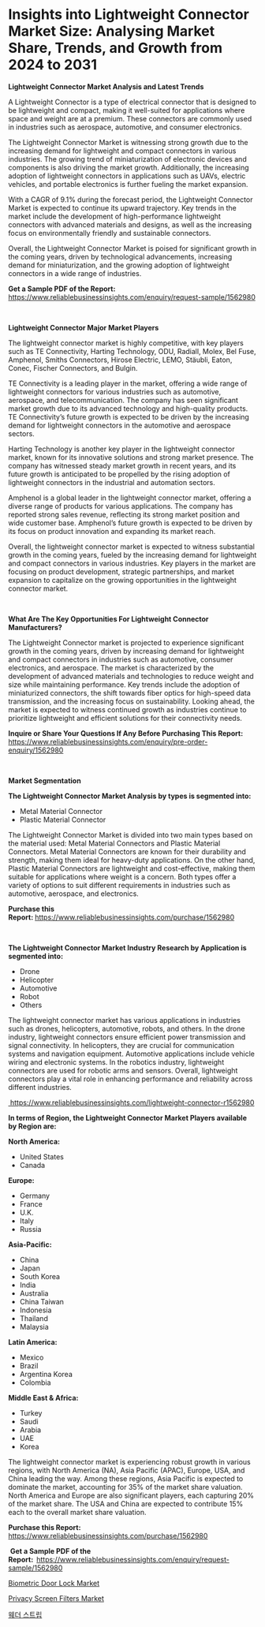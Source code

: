 <p><h1>Insights into Lightweight Connector Market Size: Analysing Market Share, Trends, and Growth from 2024 to 2031</h1></p><p><strong>Lightweight Connector Market Analysis and Latest Trends</strong></p>
<p><p>A Lightweight Connector is a type of electrical connector that is designed to be lightweight and compact, making it well-suited for applications where space and weight are at a premium. These connectors are commonly used in industries such as aerospace, automotive, and consumer electronics.</p><p>The Lightweight Connector Market is witnessing strong growth due to the increasing demand for lightweight and compact connectors in various industries. The growing trend of miniaturization of electronic devices and components is also driving the market growth. Additionally, the increasing adoption of lightweight connectors in applications such as UAVs, electric vehicles, and portable electronics is further fueling the market expansion.</p><p>With a CAGR of 9.1% during the forecast period, the Lightweight Connector Market is expected to continue its upward trajectory. Key trends in the market include the development of high-performance lightweight connectors with advanced materials and designs, as well as the increasing focus on environmentally friendly and sustainable connectors.</p><p>Overall, the Lightweight Connector Market is poised for significant growth in the coming years, driven by technological advancements, increasing demand for miniaturization, and the growing adoption of lightweight connectors in a wide range of industries.</p></p>
<p><strong>Get a Sample PDF of the Report:&nbsp;</strong> <a href="https://www.reliablebusinessinsights.com/enquiry/request-sample/1562980">https://www.reliablebusinessinsights.com/enquiry/request-sample/1562980</a></p>
<p>&nbsp;</p>
<p><strong>Lightweight Connector Major Market Players</strong></p>
<p><p>The lightweight connector market is highly competitive, with key players such as TE Connectivity, Harting Technology, ODU, Radiall, Molex, Bel Fuse, Amphenol, Smiths Connectors, Hirose Electric, LEMO, Stäubli, Eaton, Conec, Fischer Connectors, and Bulgin. </p><p>TE Connectivity is a leading player in the market, offering a wide range of lightweight connectors for various industries such as automotive, aerospace, and telecommunication. The company has seen significant market growth due to its advanced technology and high-quality products. TE Connectivity’s future growth is expected to be driven by the increasing demand for lightweight connectors in the automotive and aerospace sectors.</p><p>Harting Technology is another key player in the lightweight connector market, known for its innovative solutions and strong market presence. The company has witnessed steady market growth in recent years, and its future growth is anticipated to be propelled by the rising adoption of lightweight connectors in the industrial and automation sectors.</p><p>Amphenol is a global leader in the lightweight connector market, offering a diverse range of products for various applications. The company has reported strong sales revenue, reflecting its strong market position and wide customer base. Amphenol’s future growth is expected to be driven by its focus on product innovation and expanding its market reach.</p><p>Overall, the lightweight connector market is expected to witness substantial growth in the coming years, fueled by the increasing demand for lightweight and compact connectors in various industries. Key players in the market are focusing on product development, strategic partnerships, and market expansion to capitalize on the growing opportunities in the lightweight connector market.</p></p>
<p>&nbsp;</p>
<p><strong>What Are The Key Opportunities For Lightweight Connector Manufacturers?</strong></p>
<p><p>The Lightweight Connector market is projected to experience significant growth in the coming years, driven by increasing demand for lightweight and compact connectors in industries such as automotive, consumer electronics, and aerospace. The market is characterized by the development of advanced materials and technologies to reduce weight and size while maintaining performance. Key trends include the adoption of miniaturized connectors, the shift towards fiber optics for high-speed data transmission, and the increasing focus on sustainability. Looking ahead, the market is expected to witness continued growth as industries continue to prioritize lightweight and efficient solutions for their connectivity needs.</p></p>
<p><strong>Inquire or Share Your Questions If Any Before Purchasing This Report:</strong> <a href="https://www.reliablebusinessinsights.com/enquiry/pre-order-enquiry/1562980">https://www.reliablebusinessinsights.com/enquiry/pre-order-enquiry/1562980</a></p>
<p>&nbsp;</p>
<p><strong>Market Segmentation</strong></p>
<p><strong>The Lightweight Connector Market Analysis by types is segmented into:</strong></p>
<p><ul><li>Metal Material Connector</li><li>Plastic Material Connector</li></ul></p>
<p><p>The Lightweight Connector Market is divided into two main types based on the material used: Metal Material Connectors and Plastic Material Connectors. Metal Material Connectors are known for their durability and strength, making them ideal for heavy-duty applications. On the other hand, Plastic Material Connectors are lightweight and cost-effective, making them suitable for applications where weight is a concern. Both types offer a variety of options to suit different requirements in industries such as automotive, aerospace, and electronics.</p></p>
<p><strong>Purchase this Report:&nbsp;</strong><a href="https://www.reliablebusinessinsights.com/purchase/1562980">https://www.reliablebusinessinsights.com/purchase/1562980</a></p>
<p>&nbsp;</p>
<p><strong>The Lightweight Connector Market Industry Research by Application is segmented into:</strong></p>
<p><ul><li>Drone</li><li>Helicopter</li><li>Automotive</li><li>Robot</li><li>Others</li></ul></p>
<p><p>The lightweight connector market has various applications in industries such as drones, helicopters, automotive, robots, and others. In the drone industry, lightweight connectors ensure efficient power transmission and signal connectivity. In helicopters, they are crucial for communication systems and navigation equipment. Automotive applications include vehicle wiring and electronic systems. In the robotics industry, lightweight connectors are used for robotic arms and sensors. Overall, lightweight connectors play a vital role in enhancing performance and reliability across different industries.</p></p>
<p><a href="https://www.reliablebusinessinsights.com/lightweight-connector-r1562980">&nbsp;https://www.reliablebusinessinsights.com/lightweight-connector-r1562980</a></p>
<p><strong>In terms of Region, the Lightweight Connector Market Players available by Region are:</strong></p>
<p>
    <p> <strong> North America: </strong>
        <ul>
            <li>United States</li>
            <li>Canada</li>
        </ul>
        </p> 
    <p> <strong> Europe: </strong>
        <ul>
            <li>Germany</li>
            <li>France</li>
            <li>U.K.</li>
            <li>Italy</li>
            <li>Russia</li>
        </ul>
        </p> 
    <p> <strong> Asia-Pacific: </strong>
        <ul>
            <li>China</li>
            <li>Japan</li>
            <li>South Korea</li>
            <li>India</li>
            <li>Australia</li>
            <li>China Taiwan</li>
            <li>Indonesia</li>
            <li>Thailand</li>
            <li>Malaysia</li>
        </ul>
        </p> 
    <p> <strong> Latin America: </strong>
        <ul>
            <li>Mexico</li>
            <li>Brazil</li>
            <li>Argentina Korea</li>
            <li>Colombia</li>
        </ul>
        </p> 
    <p> <strong> Middle East & Africa: </strong>
        <ul>
            <li>Turkey</li>
            <li>Saudi</li>
            <li>Arabia</li>
            <li>UAE</li>
            <li>Korea</li>
        </ul>
    </p>
    </p>
<p><p>The lightweight connector market is experiencing robust growth in various regions, with North America (NA), Asia Pacific (APAC), Europe, USA, and China leading the way. Among these regions, Asia Pacific is expected to dominate the market, accounting for 35% of the market share valuation. North America and Europe are also significant players, each capturing 20% of the market share. The USA and China are expected to contribute 15% each to the overall market share valuation.</p></p>
<p><strong>Purchase this Report: </strong><a href="https://www.reliablebusinessinsights.com/purchase/1562980">https://www.reliablebusinessinsights.com/purchase/1562980</a></p>
<p>&nbsp;<strong>Get a Sample PDF of the Report:&nbsp;&nbsp;</strong><a href="https://www.reliablebusinessinsights.com/enquiry/request-sample/1562980">https://www.reliablebusinessinsights.com/enquiry/request-sample/1562980</a></p>
<p><strong></strong></p>
<p><p><a href="https://github.com/MaraKoelpin2023/Market-Research-Report-List-1/blob/main/biometric-door-lock-market.md">Biometric Door Lock Market</a></p><p><a href="https://github.com/goodweq44/Market-Research-Report-List-1/blob/main/privacy-screen-filters-market.md">Privacy Screen Filters Market</a></p><p><a href="https://github.com/jntpkh496620/Market-Research-Report-List-2/blob/main/1182227154755.md">웨더 스트립</a></p></p>